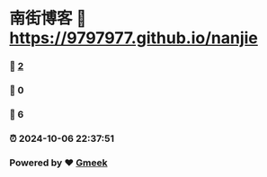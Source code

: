 # 南街博客 :link: https://9797977.github.io/nanjie 
### :page_facing_up: [2](https://9797977.github.io/nanjie/tag.html) 
### :speech_balloon: 0 
### :hibiscus: 6 
### :alarm_clock: 2024-10-06 22:37:51 
### Powered by :heart: [Gmeek](https://github.com/Meekdai/Gmeek)
